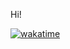 Hi!

[![wakatime](https://wakatime.com/badge/user/12cacb98-c0c8-4977-a158-2a8d42768182.svg)](https://wakatime.com/@12cacb98-c0c8-4977-a158-2a8d42768182)
